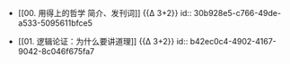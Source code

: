 - [[00. 用得上的哲学 简介、发刊词]] {{∆ 3+2}}
id:: 30b928e5-c766-49de-a533-5095611bfce5

- [[01. 逻辑论证：为什么要讲道理]] {{∆ 3+2}}
id:: b42ec0c4-4902-4167-9042-8c046f675fa7
